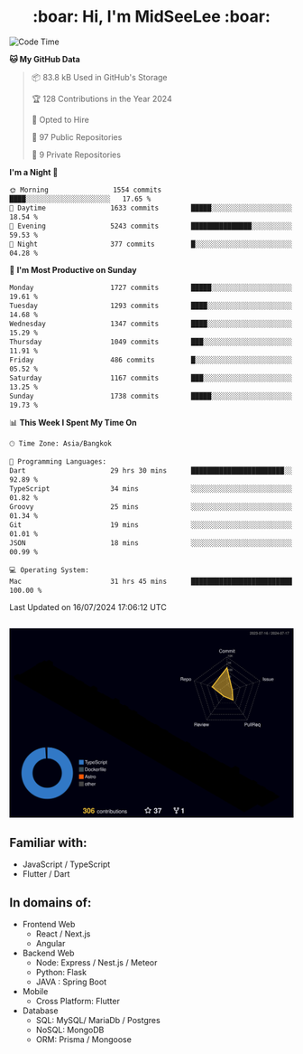 <h1 align="center"> :boar: Hi, I'm MidSeeLee :boar:</h1>
 
<!--START_SECTION:waka-->
![Code Time](http://img.shields.io/badge/Code%20Time-1%2C817%20hrs%2012%20mins-blue)

**🐱 My GitHub Data** 

> 📦 83.8 kB Used in GitHub's Storage 
 > 
> 🏆 128 Contributions in the Year 2024
 > 
> 💼 Opted to Hire
 > 
> 📜 97 Public Repositories 
 > 
> 🔑 9 Private Repositories 
 > 
**I'm a Night 🦉** 

```text
🌞 Morning                1554 commits        ████░░░░░░░░░░░░░░░░░░░░░   17.65 % 
🌆 Daytime                1633 commits        █████░░░░░░░░░░░░░░░░░░░░   18.54 % 
🌃 Evening                5243 commits        ███████████████░░░░░░░░░░   59.53 % 
🌙 Night                  377 commits         █░░░░░░░░░░░░░░░░░░░░░░░░   04.28 % 
```
📅 **I'm Most Productive on Sunday** 

```text
Monday                   1727 commits        █████░░░░░░░░░░░░░░░░░░░░   19.61 % 
Tuesday                  1293 commits        ████░░░░░░░░░░░░░░░░░░░░░   14.68 % 
Wednesday                1347 commits        ████░░░░░░░░░░░░░░░░░░░░░   15.29 % 
Thursday                 1049 commits        ███░░░░░░░░░░░░░░░░░░░░░░   11.91 % 
Friday                   486 commits         █░░░░░░░░░░░░░░░░░░░░░░░░   05.52 % 
Saturday                 1167 commits        ███░░░░░░░░░░░░░░░░░░░░░░   13.25 % 
Sunday                   1738 commits        █████░░░░░░░░░░░░░░░░░░░░   19.73 % 
```


📊 **This Week I Spent My Time On** 

```text
🕑︎ Time Zone: Asia/Bangkok

💬 Programming Languages: 
Dart                     29 hrs 30 mins      ███████████████████████░░   92.89 % 
TypeScript               34 mins             ░░░░░░░░░░░░░░░░░░░░░░░░░   01.82 % 
Groovy                   25 mins             ░░░░░░░░░░░░░░░░░░░░░░░░░   01.34 % 
Git                      19 mins             ░░░░░░░░░░░░░░░░░░░░░░░░░   01.01 % 
JSON                     18 mins             ░░░░░░░░░░░░░░░░░░░░░░░░░   00.99 % 

💻 Operating System: 
Mac                      31 hrs 45 mins      █████████████████████████   100.00 % 
```


 Last Updated on 16/07/2024 17:06:12 UTC
<!--END_SECTION:waka-->

##

![](./profile-3d-contrib/profile-night-rainbow.svg)

## Familiar with:
- JavaScript / TypeScript
- Flutter / Dart

## In domains of:
- Frontend Web
  - React / Next.js
  - Angular
- Backend Web
  - Node: Express / Nest.js / Meteor
  - Python: Flask
  - JAVA : Spring Boot
- Mobile
  - Cross Platform: Flutter
- Database
  - SQL: MySQL/ MariaDb / Postgres
  - NoSQL: MongoDB
  - ORM: Prisma / Mongoose

